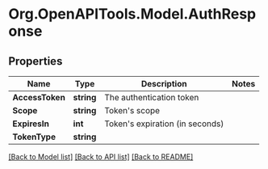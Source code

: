 # Org.OpenAPITools.Model.AuthResponse

## Properties

Name | Type | Description | Notes
------------ | ------------- | ------------- | -------------
**AccessToken** | **string** | The authentication token | 
**Scope** | **string** | Token&#39;s scope | 
**ExpiresIn** | **int** | Token&#39;s expiration (in seconds) | 
**TokenType** | **string** |  | 

[[Back to Model list]](../README.md#documentation-for-models) [[Back to API list]](../README.md#documentation-for-api-endpoints) [[Back to README]](../README.md)

